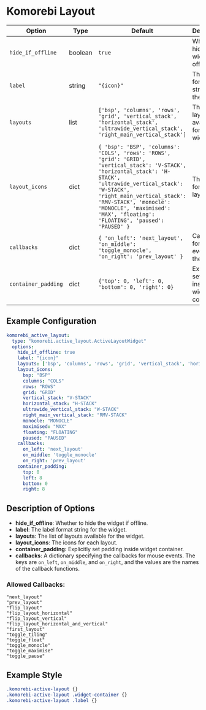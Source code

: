 # Komorebi Layout
| Option          | Type    | Default                                                                 | Description                                                                 |
|-----------------|---------|-------------------------------------------------------------------------|-----------------------------------------------------------------------------|
| `hide_if_offline` | boolean | `true`                                                                  | Whether to hide the widget if offline.                                      |
| `label`         | string  | `"{icon}"`                                                              | The label format string for the widget.                                     |
| `layouts`       | list    | `['bsp', 'columns', 'rows', 'grid', 'vertical_stack', 'horizontal_stack', 'ultrawide_vertical_stack', 'right_main_vertical_stack']` | The list of layouts available for the widget.                              |
| `layout_icons`  | dict    | `{ 'bsp': 'BSP', 'columns': 'COLS', 'rows': 'ROWS', 'grid': 'GRID', 'vertical_stack': 'V-STACK', 'horizontal_stack': 'H-STACK', 'ultrawide_vertical_stack': 'W-STACK', 'right_main_vertical_stack': 'RMV-STACK', 'monocle': 'MONOCLE', 'maximised': 'MAX', 'floating': 'FLOATING', 'paused': 'PAUSED' }` | The icons for each layout.                                                 |
| `callbacks`     | dict    | `{ 'on_left': 'next_layout', 'on_middle': 'toggle_monocle', 'on_right': 'prev_layout' }` | Callbacks for mouse events on the widget.                                   |
| `container_padding`  | dict | `{'top': 0, 'left': 0, 'bottom': 0, 'right': 0}`      | Explicitly set padding inside widget container.

## Example Configuration

```yaml
komorebi_active_layout:
  type: "komorebi.active_layout.ActiveLayoutWidget"
  options:
    hide_if_offline: true
    label: "{icon}"
    layouts: ['bsp', 'columns', 'rows', 'grid', 'vertical_stack', 'horizontal_stack', 'ultrawide_vertical_stack','right_main_vertical_stack']
    layout_icons:
      bsp: "BSP"
      columns: "COLS"
      rows: "ROWS"
      grid: "GRID"
      vertical_stack: "V-STACK"
      horizontal_stack: "H-STACK"
      ultrawide_vertical_stack: "W-STACK"
      right_main_vertical_stack: "RMV-STACK"
      monocle: "MONOCLE"
      maximised: "MAX"
      floating: "FLOATING"
      paused: "PAUSED"
    callbacks:
      on_left: 'next_layout'
      on_middle: 'toggle_monocle'
      on_right: 'prev_layout'
    container_padding: 
      top: 0
      left: 8
      bottom: 0
      right: 8
```

## Description of Options

- **hide_if_offline**: Whether to hide the widget if offline.
- **label**: The label format string for the widget.
- **layouts**: The list of layouts available for the widget.
- **layout_icons**: The icons for each layout.
- **container_padding:** Explicitly set padding inside widget container.
- **callbacks**: A dictionary specifying the callbacks for mouse events. The keys are `on_left`, `on_middle`, and `on_right`, and the values are the names of the callback functions.

### Allowed Callbacks:
```
"next_layout"
"prev_layout"
"flip_layout"
"flip_layout_horizontal"
"flip_layout_vertical"
"flip_layout_horizontal_and_vertical"
"first_layout"
"toggle_tiling"
"toggle_float"
"toggle_monocle"
"toggle_maximise"
"toggle_pause"
```
## Example Style
```css
.komorebi-active-layout {}
.komorebi-active-layout .widget-container {}
.komorebi-active-layout .label {}
```